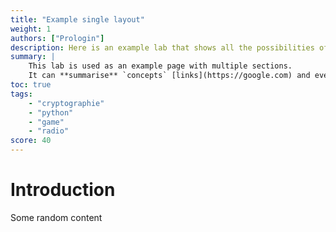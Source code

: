 ```yaml
---
title: "Example single layout"
weight: 1
authors: ["Prologin"]
description: Here is an example lab that shows all the possibilities offered by the theme.
summary: |
    This lab is used as an example page with multiple sections. 
    It can **summarise** `concepts` [links](https://google.com) and everything covered in this subject.
toc: true
tags: 
    - "cryptographie"
    - "python"
    - "game"
    - "radio"
score: 40
---
```


# Introduction

Some random content
